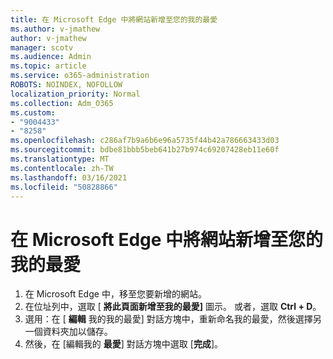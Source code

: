 ```yaml
---
title: 在 Microsoft Edge 中將網站新增至您的我的最愛
ms.author: v-jmathew
author: v-jmathew
manager: scotv
ms.audience: Admin
ms.topic: article
ms.service: o365-administration
ROBOTS: NOINDEX, NOFOLLOW
localization_priority: Normal
ms.collection: Adm_O365
ms.custom:
- "9004433"
- "8258"
ms.openlocfilehash: c286af7b9a6b6e96a5735f44b42a786663433d03
ms.sourcegitcommit: bdbe81bbb5beb641b27b974c69207428eb11e60f
ms.translationtype: MT
ms.contentlocale: zh-TW
ms.lasthandoff: 03/16/2021
ms.locfileid: "50828866"
---
```

# <a name="add-a-site-to-your-favorites-in-microsoft-edge"></a>在 Microsoft Edge 中將網站新增至您的我的最愛

1. 在 Microsoft Edge 中，移至您要新增的網站。
2. 在位址列中，選取 [ **將此頁面新增至我的最愛]** 圖示。 或者，選取 **Ctrl + D**。
3. 選用：在 [ **編輯** 我的我的最愛] 對話方塊中，重新命名我的最愛，然後選擇另一個資料夾加以儲存。
4. 然後，在 [編輯我的 **最愛**] 對話方塊中選取 [**完成**]。
